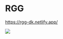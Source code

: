 # RGG

https://rgg-dk.netlify.app/

<img src="https://res.cloudinary.com/dbu3ntrbw/image/upload/v1656604403/Capture_d_e%CC%81cran_2022-06-30_a%CC%80_17.53.03_fqmnlk.png">
